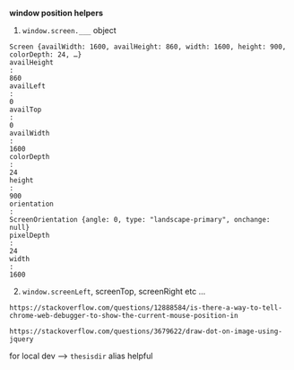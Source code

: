 **window position helpers**

1. `window.screen.___` object

```
Screen {availWidth: 1600, availHeight: 860, width: 1600, height: 900, colorDepth: 24, …}
availHeight
:
860
availLeft
:
0
availTop
:
0
availWidth
:
1600
colorDepth
:
24
height
:
900
orientation
:
ScreenOrientation {angle: 0, type: "landscape-primary", onchange: null}
pixelDepth
:
24
width
:
1600
```
2. `window.screenLeft`, screenTop, screenRight etc ... 



`https://stackoverflow.com/questions/12888584/is-there-a-way-to-tell-chrome-web-debugger-to-show-the-current-mouse-position-in`

`https://stackoverflow.com/questions/3679622/draw-dot-on-image-using-jquery`


for local dev --> `thesisdir` alias helpful
